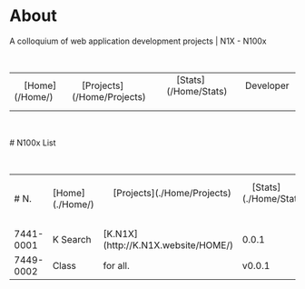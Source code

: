 # About
A colloquium of web application development projects | N1X - N100x
 <table>
 <tr>
     <td>
     [Home](/Home/)
     </td>
     <td>
     [Projects](/Home/Projects)
     </td>     
     <td>
     [Stats](/Home/Stats)
     </td> 
     <td>
     Developer
     </td>
</tr> 
</table> 

# N100x List
 <table>
<tr>
     <td> 
     # N.
     </td>
     <td>
     [Home](./Home/)
     </td>
     <td>
     [Projects](./Home/Projects)
     </td>     
     <td>
     [Stats](./Home/Stats)
     </td> 
     <td>
     [Developer §](./dev)
     </td>
</tr> 
<tr>
     <td> </td> 
     <td> </td> 
     <td> </td> 
     <td> </td> 
     <td> </td> 
</tr>
     
<tr>
     <td> 7441-0001 </td> 
     <td>K Search</td> 
     <td>[K.N1X](http://K.N1X.website/HOME/)</td> 
     <td>0.0.1</td>  
     <td>[K-gh](./Home/)</td> 
</tr>
     
<tr>
     <td>7449-0002</td> 
     <td>Class</td> 
     <td>for all.</td> 
     <td>v0.0.1</td>
     <td> ~ </td> 
</tr>
     
     
</table>
